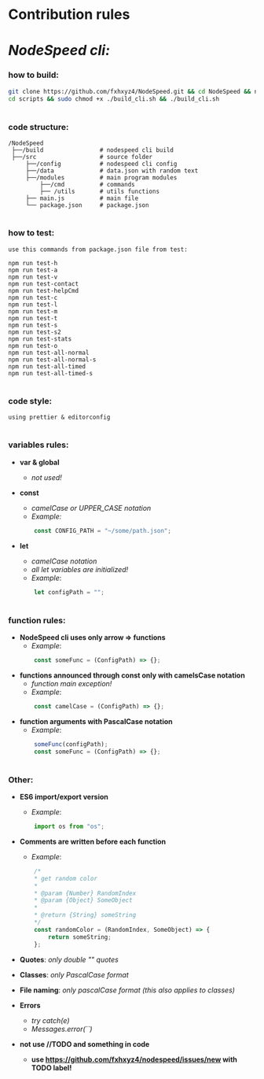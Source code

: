 # Contribution rules

# _NodeSpeed cli:_

### how to build:

```sh
git clone https://github.com/fxhxyz4/NodeSpeed.git && cd NodeSpeed && npm i &&
cd scripts && sudo chmod +x ./build_cli.sh && ./build_cli.sh
```

#

### code structure:
```
/NodeSpeed
 ├──/build                # nodespeed cli build
 ├──/src                  # source folder
     ├──/config           # nodespeed cli config
     ├──/data             # data.json with random text
     ├──/modules          # main program modules
         ├──/cmd          # commands
         ├── /utils       # utils functions
     ├── main.js          # main file
     └── package.json     # package.json
```

#

### how to test:
```
use this commands from package.json file from test:

npm run test-h
npm run test-a
npm run test-v
npm run test-contact
npm run test-helpCmd
npm run test-c
npm run test-l
npm run test-m
npm run test-t
npm run test-s
npm run test-s2
npm run test-stats
npm run test-o
npm run test-all-normal
npm run test-all-normal-s
npm run test-all-timed
npm run test-all-timed-s
```

#

### code style:
```
using prettier & editorconfig
```

#

### variables rules:

+ __var & global__
    + _not used!_

+ __const__
    + _camelCase or UPPER_CASE notation_
    + _Example:_
    ```js
        const CONFIG_PATH = "~/some/path.json";
    ```

+ __let__
    + _camelCase notation_
    + _all let variables are initialized!_
    + _Example_:
    ```js
        let configPath = "";
    ```

#

### function rules:
+ __NodeSpeed cli uses only arrow => functions__
    + _Example_:
    ```js
        const someFunc = (ConfigPath) => {};
    ```
+ __functions announced through const only with camelsCase notation__
    + _function main exception!_
    + _Example_:
    ```js
        const camelCase = (ConfigPath) => {};
    ```
+ __function arguments with PascalCase notation__
    + _Example_:
    ```js
        someFunc(configPath);
        const someFunc = (ConfigPath) => {};
    ```

#

### Other:
+  __ES6 import/export version__
    + _Example_:
    ```js
        import os from "os";
    ```
+ __Comments are written before each function__
    + _Example_:
    ```js
        /*
        * get random color
        *
        * @param {Number} RandomIndex
        * @param {Object} SomeObject
        *
        * @return {String} someString
        */
        const randomColor = (RandomIndex, SomeObject) => {
            return someString;
        };
    ```

+ __Quotes__: _only double "" quotes_
 
+ __Classes__: _only PascalCase format_

+ __File naming__: _only pascalCase format (this also applies to classes)_

+ __Errors__
    + _try catch(e)_
    + _Messages.error(``)_

+ __not use //TODO and something in code__
    +  __use https://github.com/fxhxyz4/nodespeed/issues/new with TODO label!__
